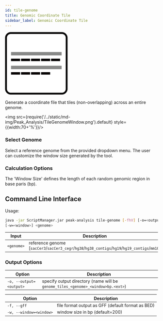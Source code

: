 ```yaml
---
id: tile-genome
title: Genomic Coordinate Tile
sidebar_label: Genomic Coordinate Tile
---
```


![tile-genome](/../static/icons/Peak_Analysis/TileGenome_square.svg)

Generate a coordinate file that tiles (non-overlapping) across an entire genome.

<img src={require('/../static/md-img/Peak_Analysis/TileGenomeWindow.png').default} style={{width:70+'%'}}/>

### Select Genome

Select a reference genome from the provided dropdown menu. The user can customize the window size generated by the tool.

### Calculation Options 
The 'Window Size' defines the length of each random genomic region in base paris (bp).

## Command Line Interface

Usage:
```bash
java -jar ScriptManager.jar peak-analysis tile-genome [-fhV] [-o=<output>]
[-w=<window>] <genome>
```

| Input | Description |
| ------ | ----------- |
| `<genome>` | reference genome [`sacCer3`/`sacCer3_cegr`/`hg38`/`hg38_contigs`/`hg19`/`hg19_contigs`/`mm10`] |


### Output Options

| Option | Description |
| ------ | ----------- |
| `-o, --output=<output>` | specify output directory (name will be `genome_tiles_<genome>_<window>bp.<ext>`) |


| Option | Description |
| ------ | ----------- |
| `-f, --gff` | file format output as GFF (default format as BED) |
| `-w, --window=<window>` | window size in bp (default=200) |
